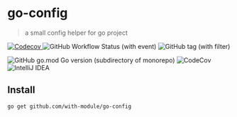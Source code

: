 # go-config

> a small config helper for go project

[![Codecov](https://img.shields.io/codecov/c/github/with-module/go-config?style=for-the-badge&logo=codecov&logoColor=white)
](https://codecov.io/gh/with-module/go-config)
![GitHub Workflow Status (with event)](https://img.shields.io/github/actions/workflow/status/with-module/go-config/go-cov.yml?style=for-the-badge&logo=githubactions&logoColor=white)
![GitHub tag (with filter)](https://img.shields.io/github/v/tag/with-module/go-config?style=for-the-badge)

![GitHub go.mod Go version (subdirectory of monorepo)](https://img.shields.io/github/go-mod/go-version/with-module/go-config?style=for-the-badge&logo=go&logoColor=white)
![CodeCov](https://img.shields.io/badge/codecov-%23ff0077.svg?style=for-the-badge&logo=codecov&logoColor=white)
![IntelliJ IDEA](https://img.shields.io/badge/IntelliJIDEA-000000.svg?style=for-the-badge&logo=intellij-idea&logoColor=white)

## Install
```shell
go get github.com/with-module/go-config
```
